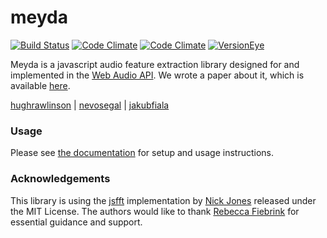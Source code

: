 # meyda
[![Build Status](https://travis-ci.org/hughrawlinson/meyda.svg?branch=master)](https://travis-ci.org/hughrawlinson/meyda)
[![Code Climate](https://img.shields.io/codeclimate/github/hughrawlinson/meyda.svg?style=flat-square)](https://codeclimate.com/github/hughrawlinson/meyda) 
[![Code Climate](https://img.shields.io/codeclimate/coverage/github/hughrawlinson/meyda.svg?style=flat-square)](https://codeclimate.com/github/hughrawlinson/meyda) [![VersionEye](https://img.shields.io/versioneye/d/hughrawlinson/meyda.svg?style=flat-square)](https://www.versioneye.com/user/projects/55b14fb4643533001b000479)

Meyda is a javascript audio feature extraction library designed for and implemented in the [Web Audio API](https://github.com/WebAudio/web-audio-api "Web Audio API"). We wrote a paper about it, which is available [here](http://doc.gold.ac.uk/~mu202hr/publications/RawlinsonSegalFiala_WAC2015.pdf).

[hughrawlinson](https://github.com/hughrawlinson "Hugh Rawlinson") | [nevosegal](https://github.com/nevosegal "Nevo Segal") | [jakubfiala](https://github.com/jakubfiala "Jakub Fiala")

### Usage
Please see [the documentation](https://github.com/hughrawlinson/meyda/wiki/Getting-Started) for setup and usage instructions.

### Acknowledgements

This library is using the [jsfft](https://github.com/dntj/jsfft "jsfft") implementation by [Nick Jones](https://github.com/dntj "Nick Jones") released under the MIT License.
The authors would like to thank [Rebecca Fiebrink](https://twitter.com/RebeccaFiebrink "Rebecca Fiebrink") for essential guidance and support.
